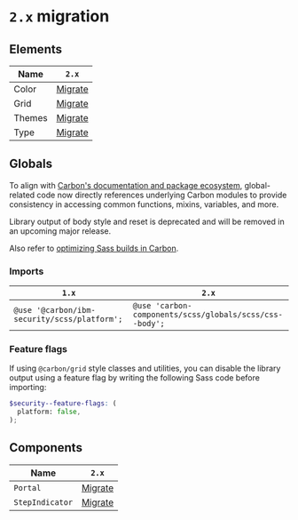 # `2.x` migration

## Elements

| Name   | `2.x`                |
| ------ | -------------------- |
| Color  | [Migrate](color.md)  |
| Grid   | [Migrate](grid.md)   |
| Themes | [Migrate](themes.md) |
| Type   | [Migrate](type.md)   |

## Globals

To align with [Carbon's documentation and package ecosystem](https://github.com/carbon-design-system/carbon#getting-started), global-related code now directly references underlying Carbon modules to provide consistency in accessing common functions, mixins, variables, and more.

Library output of body style and reset is deprecated and will be removed in an upcoming major release.

Also refer to [optimizing Sass builds in Carbon](https://github.com/carbon-design-system/carbon/blob/main/docs/guides/sass.md#optimizing-your-sass-builds).

### Imports

| `1.x`                                        | `2.x`                                                   |
| -------------------------------------------- | ------------------------------------------------------- |
| `@use '@carbon/ibm-security/scss/platform';` | `@use 'carbon-components/scss/globals/scss/css--body';` |

### Feature flags

If using `@carbon/grid` style classes and utilities, you can disable the library output using a feature flag by writing the following Sass code before importing:

```scss
$security--feature-flags: (
  platform: false,
);
```

## Components

| Name            | `2.x`                                                             |
| --------------- | ----------------------------------------------------------------- |
| `Portal`        | [Migrate](../../../src/components/Portal/migration/2.x.md)        |
| `StepIndicator` | [Migrate](../../../src/components/StepIndicator/migration/2.x.md) |
